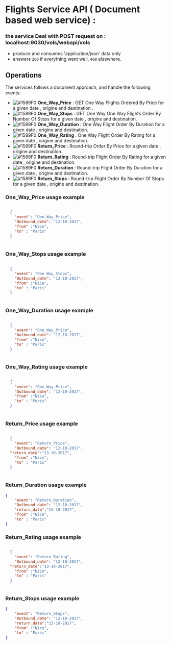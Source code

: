 # Flights Service API ( Document based web service) :


### the service Deal with POST request on : localhost:9030/vols/webapi/vols 
 - produce and consumes 'application/json' data only 
 - answers `200` if everything went well, `400` elsewhere.

## Operations 

The services follows a document approach, and handle the following events:


- ![#1589F0](https://placehold.it/15/1589F0/000000?text=+) **One_Way_Price** : GET One Way Flights Ordered By Price for a given date , origine and destination .
- ![#1589F0](https://placehold.it/15/1589F0/000000?text=+) **One_Way_Stops** : GET One Way One Way Flights Order By Number Of Stops for a given date , origine and destination.
- ![#1589F0](https://placehold.it/15/1589F0/000000?text=+) **One_Way_Duration** : One Way Flight Order By Duration for a given date , origine and destination.
- ![#1589F0](https://placehold.it/15/1589F0/000000?text=+) **One_Way_Rating** : One Way Flight Order By Rating for a given date , origine and destination.
- ![#1589F0](https://placehold.it/15/1589F0/000000?text=+) **Return_Price** : Round-trip Order By Price for a given date , origine and destination.
- ![#1589F0](https://placehold.it/15/1589F0/000000?text=+) **Return_Rating** : Round-trip Flight Order By Rating for a given date , origine and destination.
- ![#1589F0](https://placehold.it/15/1589F0/000000?text=+) **Return_Duration** : Round-trip Flight Order By Duration for a given date , origine and destination.
- ![#1589F0](https://placehold.it/15/1589F0/000000?text=+) **Return_Stops** : Round-trip Flight Order By Number Of Stops for a given date , origine and destination.

### One_Way_Price usage example

```json

  {
	"event": "One_Way_Price",
	"Outbound_date": "12-10-2017",
	"from" :"Nice",
	"to" : "Paris"
  }
 
```

### One_Way_Stops usage example

```json

  {
	"event": "One_Way_Stops",
	"Outbound_date": "12-10-2017",
	"from" :"Nice",
	"to" : "Paris"
  }
 
```
### One_Way_Duration usage example

```json

  {
	"event": "One_Way_Price",
	"Outbound_date": "12-10-2017",
	"from" :"Nice",
	"to" : "Paris"
  }
 
```
### One_Way_Rating usage example

```json

  {
	"event": "One_Way_Price",
	"Outbound_date": "12-10-2017",
	"from" :"Nice",
	"to" : "Paris"
  }
 
```
### Return_Price usage example

```json

  {
	"event": "Return_Price",
	"Outbound_date": "12-10-2017",
  "return_date":"13-10-2017",
	"from" :"Nice",
	"to" : "Paris"
  }
 
```
### Return_Duration usage example

```json
{
	"event": "Return_Duration",
	"Outbound_date": "12-10-2017",
	"return_date":"13-10-2017",
	"from" :"Nice",
	"to" : "Paris"
}
```
### Return_Rating usage example

```json

  {
	"event": "Return_Rating",
	"Outbound_date": "12-10-2017",
  "return_date":"13-10-2017",
	"from" :"Nice",
	"to" : "Paris"
  }
 
```
### Return_Stops usage example

```json
{
	"event": "Return_Stops",
	"Outbound_date": "12-10-2017",
	"return_date":"13-10-2017",
	"from" :"Nice",
	"to" : "Paris"
}
```
